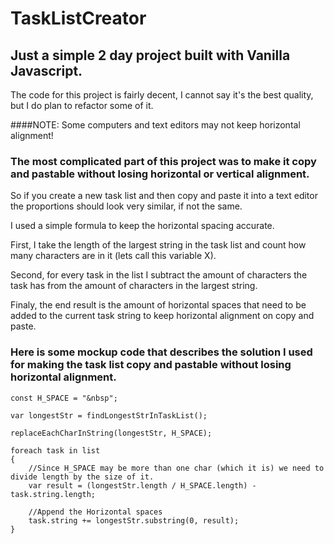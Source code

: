 # TaskListCreator
## Just a simple 2 day project built with Vanilla Javascript.

The code for this project is fairly decent, I cannot say it's the best quality, but I do plan to refactor some of it.

####NOTE: 
Some computers and text editors may not keep horizontal alignment!
 
 
### The most complicated part of this project was to make it copy and pastable without losing horizontal or vertical alignment. 

So if you create a new task list and then copy and paste it into a text editor the proportions should look very similar, if not the same.

I used a simple formula to keep the horizontal spacing accurate.


First, I take the length of the largest string in the task list and count how many characters are in it (lets call this variable X).

Second, for every task in the list I subtract the amount of characters the task has from the amount of characters in the largest string.

Finaly, the end result is the amount of horizontal spaces that need to be added to the current task string to keep horizontal alignment on copy and paste.



### Here is some mockup code that describes the solution I used for making the task list copy and pastable without losing horizontal alignment.


    const H_SPACE = "&nbsp";

    var longestStr = findLongestStrInTaskList();

    replaceEachCharInString(longestStr, H_SPACE);

    foreach task in list
    {
        //Since H_SPACE may be more than one char (which it is) we need to divide length by the size of it.
        var result = (longestStr.length / H_SPACE.length) - task.string.length;
  
        //Append the Horizontal spaces
        task.string += longestStr.substring(0, result);
    }
